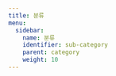 ```yaml
---
title: 분류
menu:
  sidebar:
    name: 분류
    identifier: sub-category
    parent: category
    weight: 10
---
```


